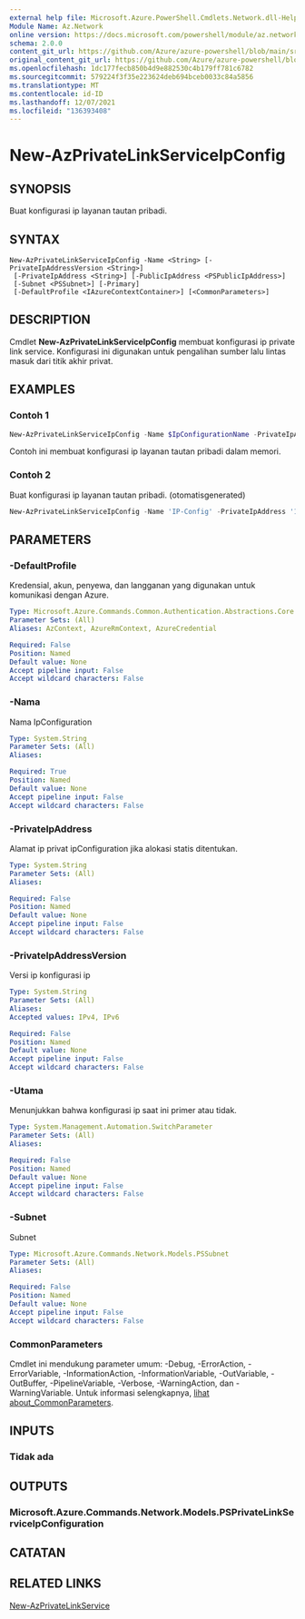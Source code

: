 ```yaml
---
external help file: Microsoft.Azure.PowerShell.Cmdlets.Network.dll-Help.xml
Module Name: Az.Network
online version: https://docs.microsoft.com/powershell/module/az.network/new-azprivatelinkserviceipconfig
schema: 2.0.0
content_git_url: https://github.com/Azure/azure-powershell/blob/main/src/Network/Network/help/New-AzPrivateLinkServiceIpConfig.md
original_content_git_url: https://github.com/Azure/azure-powershell/blob/main/src/Network/Network/help/New-AzPrivateLinkServiceIpConfig.md
ms.openlocfilehash: 1dc177fecb850b4d9e882530c4b179ff781c6782
ms.sourcegitcommit: 579224f3f35e223624deb694bceb0033c84a5856
ms.translationtype: MT
ms.contentlocale: id-ID
ms.lasthandoff: 12/07/2021
ms.locfileid: "136393408"
---
```

# New-AzPrivateLinkServiceIpConfig

## SYNOPSIS
Buat konfigurasi ip layanan tautan pribadi.

## SYNTAX

```
New-AzPrivateLinkServiceIpConfig -Name <String> [-PrivateIpAddressVersion <String>]
 [-PrivateIpAddress <String>] [-PublicIpAddress <PSPublicIpAddress>]
 [-Subnet <PSSubnet>] [-Primary]
 [-DefaultProfile <IAzureContextContainer>] [<CommonParameters>]
```

## DESCRIPTION
Cmdlet **New-AzPrivateLinkServiceIpConfig** membuat konfigurasi ip private link service. Konfigurasi ini digunakan untuk pengalihan sumber lalu lintas masuk dari titik akhir privat. 

## EXAMPLES

### Contoh 1
```powershell
New-AzPrivateLinkServiceIpConfig -Name $IpConfigurationName -PrivateIpAddress "10.0.0.5" -Primary
```

Contoh ini membuat konfigurasi ip layanan tautan pribadi dalam memori.

### Contoh 2

Buat konfigurasi ip layanan tautan pribadi. (otomatisgenerated)

<!-- Aladdin Generated Example -->
```powershell
New-AzPrivateLinkServiceIpConfig -Name 'IP-Config' -PrivateIpAddress '10.0.0.5' -Subnet <PSSubnet>
```

## PARAMETERS

### -DefaultProfile
Kredensial, akun, penyewa, dan langganan yang digunakan untuk komunikasi dengan Azure.

```yaml
Type: Microsoft.Azure.Commands.Common.Authentication.Abstractions.Core.IAzureContextContainer
Parameter Sets: (All)
Aliases: AzContext, AzureRmContext, AzureCredential

Required: False
Position: Named
Default value: None
Accept pipeline input: False
Accept wildcard characters: False
```

### -Nama
Nama IpConfiguration

```yaml
Type: System.String
Parameter Sets: (All)
Aliases:

Required: True
Position: Named
Default value: None
Accept pipeline input: False
Accept wildcard characters: False
```

### -PrivateIpAddress
Alamat ip privat ipConfiguration jika alokasi statis ditentukan.

```yaml
Type: System.String
Parameter Sets: (All)
Aliases:

Required: False
Position: Named
Default value: None
Accept pipeline input: False
Accept wildcard characters: False
```

### -PrivateIpAddressVersion
Versi ip konfigurasi ip

```yaml
Type: System.String
Parameter Sets: (All)
Aliases:
Accepted values: IPv4, IPv6

Required: False
Position: Named
Default value: None
Accept pipeline input: False
Accept wildcard characters: False
```

### -Utama
Menunjukkan bahwa konfigurasi ip saat ini primer atau tidak.

```yaml
Type: System.Management.Automation.SwitchParameter
Parameter Sets: (All)
Aliases:

Required: False
Position: Named
Default value: None
Accept pipeline input: False
Accept wildcard characters: False
```

### -Subnet
Subnet

```yaml
Type: Microsoft.Azure.Commands.Network.Models.PSSubnet
Parameter Sets: (All)
Aliases:

Required: False
Position: Named
Default value: None
Accept pipeline input: False
Accept wildcard characters: False
```

### CommonParameters
Cmdlet ini mendukung parameter umum: -Debug, -ErrorAction, -ErrorVariable, -InformationAction, -InformationVariable, -OutVariable, -OutBuffer, -PipelineVariable, -Verbose, -WarningAction, dan -WarningVariable. Untuk informasi selengkapnya, [lihat about_CommonParameters](http://go.microsoft.com/fwlink/?LinkID=113216).

## INPUTS

### Tidak ada

## OUTPUTS

### Microsoft.Azure.Commands.Network.Models.PSPrivateLinkServiceIpConfiguration

## CATATAN

## RELATED LINKS

[New-AzPrivateLinkService](./New-AzPrivateLinkService.md)